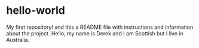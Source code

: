# hello-world
My first repository!
and this a README file with instructions and information about the project.
Hello, my name is Derek and I am Scottish but I live in Australia.

